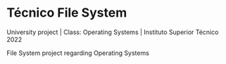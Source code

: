 # Técnico File System
University project | Class: Operating Systems | Instituto Superior Técnico 2022

File System project regarding Operating Systems
